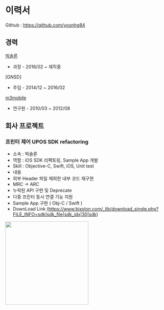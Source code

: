 # 이력서

Github : https://github.com/yoonhg84

## 경력

[빅솔론](https://bixolon.com/kr/)
- 과장 - 2016/02 ~ 재직중

[GNSD]
- 주임 - 2014/12 ~ 2016/02

[m3mobile](http://www.m3mobile.co.kr/)
- 연구원 - 2010/03 ~ 2012/08


## 회사 프로젝트

### 프린터 제어 UPOS SDK refactoring

- 소속 : 빅솔론
- 역할 : iOS SDK 리팩토링, Sample App 개발
- Skill : Objective-C, Swift, iOS, Unit test
- 내용 
 - 외부 Header 파일 제외한 내부 코드 재구현
 - MRC -> ARC 
 - 누락된 API 구현 및 Deprecate
 - 다중 프린터 동시 연결 기능 지원
 - Sample App 구현 ( Obj-C / Swift )
- DownLoad Link (https://www.bixolon.com/_lib/download_single.php?FILE_INFO=sdk|sdk_file|sdk_idx|30|sdk)

<img src="upos sdk screen.png" width="260"/>




































